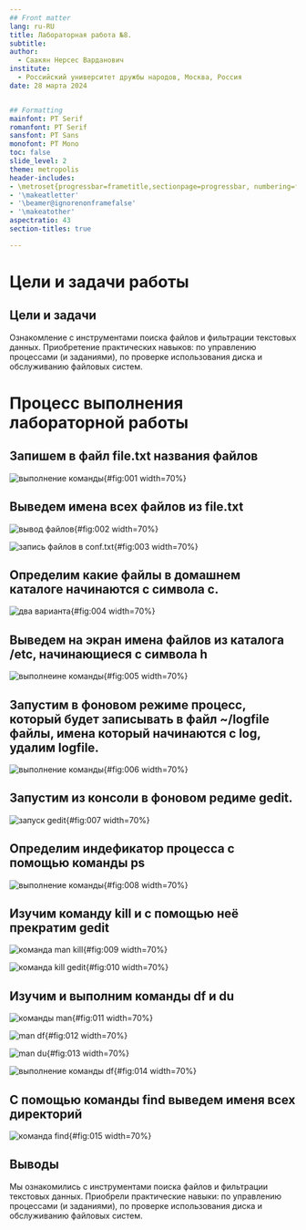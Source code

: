 ```yaml
---
## Front matter
lang: ru-RU
title: Лабораторная работа №8.
subtitle: 
author:
  - Саакян Нерсес Варданович
institute:
  - Российский университет дружбы народов, Москва, Россия
date: 28 марта 2024


## Formatting
mainfont: PT Serif
romanfont: PT Serif
sansfont: PT Sans
monofont: PT Mono
toc: false
slide_level: 2
theme: metropolis
header-includes:
- \metroset{progressbar=frametitle,sectionpage=progressbar, numbering=fraction}
- '\makeatletter'
- '\beamer@ignorenonframefalse'
- '\makeatother'
aspectratio: 43
section-titles: true

---
```


# Цели и задачи работы

## Цели и задачи

Ознакомление с инструментами поиска файлов и фильтрации текстовых данных.
Приобретение практических навыков: по управлению процессами (и заданиями), по
проверке использования диска и обслуживанию файловых систем.


# Процесс выполнения лабораторной работы

## Запишем в файл file.txt названия файлов

![выполнение команды](image/1.jpg){#fig:001 width=70%}

## Выведем имена всех файлов из file.txt

![вывод файлов](image/2.jpg){#fig:002 width=70%}

![запись файлов в conf.txt](image/3.jpg){#fig:003 width=70%}

## Определим какие файлы в домашнем каталоге начинаются с символа с. 
    
![два варианта](image/4.jpg){#fig:004 width=70%}

## Выведем на экран имена файлов из каталога /etc, начинающиеся с символа h

![выполнеине команды](image/5.jpg){#fig:005 width=70%}

## Запустим в фоновом режиме процесс, который будет записывать в файл ~/logfile файлы, имена который начинаются с log, удалим logfile.

![выполнение команды](image/6.jpg){#fig:006 width=70%}

## Запустим из консоли в фоновом редиме gedit.
 
![запуск gedit](image/7.jpg){#fig:007 width=70%}

## Определим индефикатор процесса с помощью команды ps 

![выполнение команды](image/8.jpg){#fig:008 width=70%}

## Изучим команду kill и с помощью неё прекратим gedit

![команда man kill](image/9.jpg){#fig:009 width=70%}


![команда kill gedit](image/10.jpg){#fig:010 width=70%}

## Изучим и выполним команды df и du

![команды man](image/11.jpg){#fig:011 width=70%}


![man df](image/12.jpg){#fig:012 width=70%}


![man du](image/13.jpg){#fig:013 width=70%}


![выполнение команды df](image/14.jpg){#fig:014 width=70%}

## С помощью команды find выведем именя всех директорий 


![команда find](image/15.jpg){#fig:015 width=70%}

## Выводы

Мы ознакомились с инструментами поиска файлов и фильтрации текстовых данных. Приобрели практические навыки: по управлению процессами (и заданиями), по проверке использования диска и обслуживанию файловых систем.

